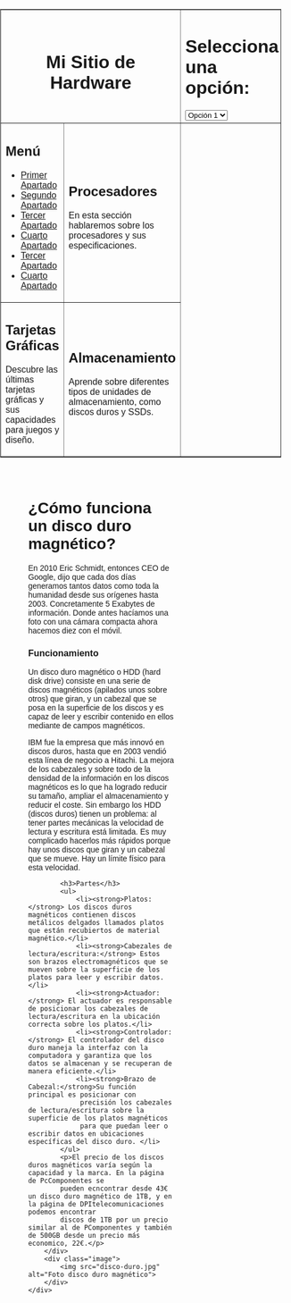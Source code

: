 <!DOCTYPE html>
<html>
<head>
    <meta charset="UTF-8">
    <title>Mi Sitio de Hardware</title>
</head>
<body>
    <table border="1" width="100%">
        <tr>
            <td colspan="2" align="center">
                <h1>Mi Sitio de Hardware</h1>
            </td>
			<td>
			  <h1>Selecciona una opción:</h1>
    <select>
        <option value="opcion1">Opción 1</option>
        <option value="opcion2">Opción 2</option>
        <option value="opcion3">Opción 3</option>
        <option value="opcion4">Opción 4</option>
        <option value="opcion5">Opción 5</option>
    </select>
	</TD>
        </tr>
        <tr>
            <td width="30%">
                <h2>Menú</h2>
                <ul>
                    <li><a href="#Primer Apartado">Primer Apartado</a></li>
                    <li><a href="#Segundo Apartado">Segundo Apartado</a></li>
                    <li><a href="#Tercer Apartad">Tercer Apartado</a></li>
                    <li><a href="#Cuarto Apartado">Cuarto Apartado</a></li>
                    <li><a href="#Quinto Apartad">Tercer Apartado</a></li>
                    <li><a href="#Sexto Apartado">Cuarto Apartado</a></li>
                </ul>
            </td>
            <td>
                <h2 id="procesadores">Procesadores</h2>
                <p>En esta sección hablaremos sobre los procesadores y sus especificaciones.</p>
            </td>
        </tr>
        <tr>
            <td>
                <h2 id="tarjetas-graficas">Tarjetas Gráficas</h2>
                <p>Descubre las últimas tarjetas gráficas y sus capacidades para juegos y diseño.</p>
            </td>
            <td>
                <h2 id="almacenamiento">Almacenamiento</h2>
                <p>Aprende sobre diferentes tipos de unidades de almacenamiento, como discos duros y SSDs.</p>
            </td>
        </tr>
    </table>
  
</body>
<head>
<!-- PARTE DE TRISTÁN (DISCOS MAGNÉTICOS) -->
    <meta charset="UTF-8">
    <title>Disco Duro Magnético</title>
    <style>
        body {
            font-family: Arial, sans-serif;
            margin: 0;
            padding: 0;
        }
        .container {
            width: 80%;
            margin: 0 auto;
            padding: 20px;
        }
        .text {
            width: 65%;
            float: left;
        }
        .image {
            width: 35%;
            float: right;
        }
        img {
            width: 100%;
            height: auto;
        }
    </style>
</head>
<body>
    <div class="container">
        <div class="text">
            <h1>¿Cómo funciona un disco duro magnético?</h1>
            <p>En 2010 Eric Schmidt, entonces CEO de Google, dijo que cada dos días generamos tantos datos como toda la humanidad desde sus orígenes hasta 2003. Concretamente 5 Exabytes de información. Donde antes hacíamos una foto con una cámara compacta ahora hacemos diez con el móvil.
</p>
		<h3>Funcionamiento</h4>
		Un disco duro magnético o HDD (hard disk drive) consiste en una serie de discos magnéticos (apilados unos sobre otros) que giran, y un cabezal que se posa en la superficie de los discos y es capaz de leer y escribir contenido en ellos mediante de campos magnéticos.

IBM fue la empresa que más innovó en discos duros, hasta que en 2003 vendió esta línea de negocio a Hitachi. La mejora de los cabezales y sobre todo de la densidad de la información en los discos magnéticos es lo que ha logrado reducir su tamaño, ampliar el almacenamiento y reducir el coste.
Sin embargo los HDD (discos duros) tienen un problema: al tener partes mecánicas la velocidad de lectura y escritura está limitada. Es muy complicado hacerlos más rápidos porque hay unos discos que giran y un cabezal que se mueve. Hay un límite físico para esta velocidad.

			
			
			
			
			
			
			
			
			
			<h3>Partes</h3>
            <ul>
                <li><strong>Platos:</strong> Los discos duros magnéticos contienen discos metálicos delgados llamados platos que están recubiertos de material magnético.</li>
                <li><strong>Cabezales de lectura/escritura:</strong> Estos son brazos electromagnéticos que se mueven sobre la superficie de los platos para leer y escribir datos.</li>
                <li><strong>Actuador:</strong> El actuador es responsable de posicionar los cabezales de lectura/escritura en la ubicación correcta sobre los platos.</li>
                <li><strong>Controlador:</strong> El controlador del disco duro maneja la interfaz con la computadora y garantiza que los datos se almacenan y se recuperan de manera eficiente.</li>
				<li><strong>Brazo de Cabezal:</strong>Su función principal es posicionar con 
				 precisión los cabezales de lectura/escritura sobre la superficie de los platos magnéticos 
				 para que puedan leer o escribir datos en ubicaciones específicas del disco duro. </li>
            </ul>
            <p>El precio de los discos duros magnéticos varía según la capacidad y la marca. En la página de PcComponentes se 
			pueden ecncontrar desde 43€ un disco duro magnético de 1TB, y en la página de DPItelecomunicaciones podemos encontrar
			discos de 1TB por un precio similar al de PComponentes y también de 500GB desde un precio más economico, 22€.</p>
        </div>
        <div class="image">
            <img src="disco-duro.jpg" alt="Foto disco duro magnético">
        </div>
    </div>
</html>

